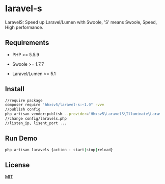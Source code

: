 # laravel-s
LaravelS: Speed up Laravel/Lumen with Swoole, 'S' means Swoole, Speed, High performance.

## Requirements

- PHP >= 5.5.9

- Swoole >= 1.7.7

- Laravel/Lumen >= 5.1

## Install

```Bash
//require package
composer require "hhxsv5/laravel-s:~1.0" -vvv
//publish config
php artisan vendor:publish --provider="Hhxsv5\LaravelS\Illuminate\LaravelSServiceProvider"
//change config/laravels.php
//listen_ip, lisent_port ...
```

## Run Demo

```Bash
php artisan laravels {action : start|stop|reload}
```

## License

[MIT](https://github.com/hhxsv5/laravel-s/blob/master/LICENSE)
